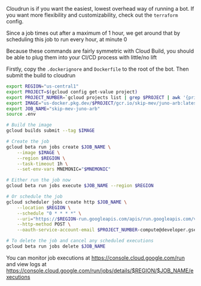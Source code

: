 Cloudrun is if you want the easiest, lowest overhead way of running a bot. If you want more flexibility and customizability, check out the `terraform` config.

Since a job times out after a maximum of 1 hour, we get around that by scheduling this job to run every hour, at minute 0

Because these commands are fairly symmetric with Cloud Build, you should be able to plug them into your CI/CD process with little/no lift

Firstly, copy the `.dockerignore` and `Dockerfile` to the root of the bot. Then submit the build to cloudrun

```bash
export REGION="us-central1"
export PROJECT=$(gcloud config get-value project)
export PROJECT_NUMBER=`gcloud projects list | grep $PROJECT | awk '{print $(NF)}'`
export IMAGE="us-docker.pkg.dev/$PROJECT/gcr.io/skip-mev/juno-arb:latest"
export JOB_NAME="skip-mev-juno-arb"
source .env

# Build the image
gcloud builds submit --tag $IMAGE

# Create the job
gcloud beta run jobs create $JOB_NAME \
    --image $IMAGE \
    --region $REGION \
    --task-timeout 1h \
    --set-env-vars MNEMONIC="$MNEMONIC"

# Either run the job now
gcloud beta run jobs execute $JOB_NAME --region $REGION

# Or schedule the job
gcloud scheduler jobs create http $JOB_NAME \
    --location $REGION \
    --schedule "0 * * * *" \
    --uri="https://$REGION-run.googleapis.com/apis/run.googleapis.com/v1/namespaces/$PROJECT/jobs/$JOB_NAME:run" \
    --http-method POST \
    --oauth-service-account-email $PROJECT_NUMBER-compute@developer.gserviceaccount.com

# To delete the job and cancel any scheduled executions
gcloud beta run jobs delete $JOB_NAME
```

You can monitor job executions at https://console.cloud.google.com/run and view logs at https://console.cloud.google.com/run/jobs/details/$REGION/$JOB_NAME/executions